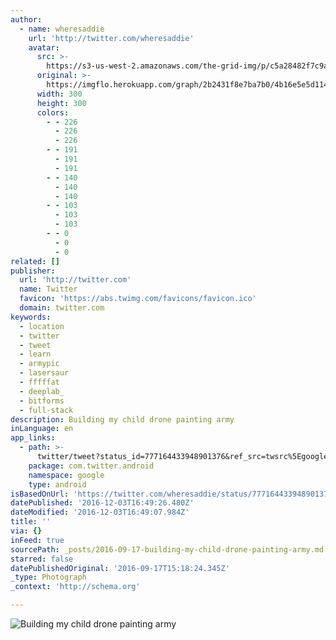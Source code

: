 ```yaml
---
author:
  - name: wheresaddie
    url: 'http://twitter.com/wheresaddie'
    avatar:
      src: >-
        https://s3-us-west-2.amazonaws.com/the-grid-img/p/c5a28482f7c9af756d368b250f03ebe6b29e1bed.jpg
      original: >-
        https://imgflo.herokuapp.com/graph/2b2431f8e7ba7b0/4b16e5e5d1148842b400a661a34b4202/noop.jpg?input=https%3A%2F%2Fpbs.twimg.com%2Fprofile_images%2F761810971761504257%2FYGc9zWAq_400x400.jpg
      width: 300
      height: 300
      colors:
        - - 226
          - 226
          - 226
        - - 191
          - 191
          - 191
        - - 140
          - 140
          - 140
        - - 103
          - 103
          - 103
        - - 0
          - 0
          - 0
related: []
publisher:
  url: 'http://twitter.com'
  name: Twitter
  favicon: 'https://abs.twimg.com/favicons/favicon.ico'
  domain: twitter.com
keywords:
  - location
  - twitter
  - tweet
  - learn
  - armypic
  - lasersaur
  - fffffat
  - deeplab_
  - bitforms
  - full-stack
description: Building my child drone painting army
inLanguage: en
app_links:
  - path: >-
      twitter/tweet?status_id=777164433948901376&ref_src=twsrc%5Egoogle%7Ctwcamp%5Eandroidseo%7Ctwgr%5Estatus%7Ctwterm%5E777164433948901376
    package: com.twitter.android
    namespace: google
    type: android
isBasedOnUrl: 'https://twitter.com/wheresaddie/status/777164433948901376'
datePublished: '2016-12-03T16:49:26.480Z'
dateModified: '2016-12-03T16:49:07.984Z'
title: ''
via: {}
inFeed: true
sourcePath: _posts/2016-09-17-building-my-child-drone-painting-army.md
starred: false
datePublishedOriginal: '2016-09-17T15:18:24.345Z'
_type: Photograph
_context: 'http://schema.org'

---
```

![Building my child drone painting army](https://pbs.twimg.com/media/CskK6y8XYAQ_DTc.jpg:large)